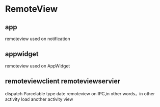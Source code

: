 # RemoteView
## app
remoteview used on notification
## appwidget
remoteview used on AppWidget
## remoteviewclient remoteviewservier
dispatch Parcelable type date remoteview on IPC,in other words，in other activity load another activity view
